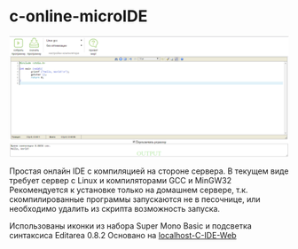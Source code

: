 # c-online-microIDE
![alt text](screenshot.png)

Простая онлайн IDE с компиляцией на стороне сервера.
В текущем виде требует сервер с Linux и компиляторами GCC и MinGW32
Рекомендуется к установке только на домашнем сервере, т.к. скомпилированные программы запускаются не в песочнице, или необходимо удалить из скрипта возможность запуска.

Использованы иконки из набора Super Mono Basic и подсветка синтаксиса Editarea 0.8.2
Основано на [localhost-C-IDE-Web](https://github.com/zed41/localhost-C-IDE-Web)